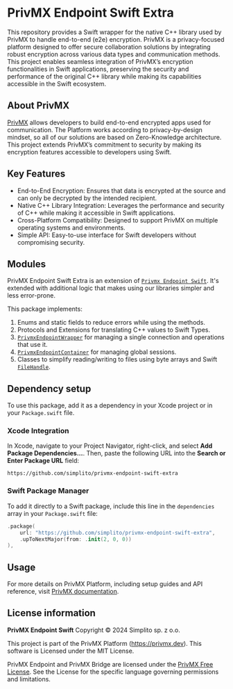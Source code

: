 # PrivMX Endpoint Swift Extra

This repository provides a Swift wrapper for the native C++ library used by PrivMX to handle end-to-end (e2e) encryption. PrivMX is a privacy-focused platform designed to offer secure collaboration solutions by integrating robust encryption across various data types and communication methods. This project enables seamless integration of PrivMX’s encryption functionalities in Swift applications, preserving the security and performance of the original C++ library while making its capabilities accessible in the Swift ecosystem.

## About PrivMX

[PrivMX](https://privmx.dev) allows developers to build end-to-end encrypted apps used for communication. The Platform works according to privacy-by-design mindset, so all of our solutions are based on Zero-Knowledge architecture. This project extends PrivMX’s commitment to security by making its encryption features accessible to developers using Swift.

## Key Features

- End-to-End Encryption: Ensures that data is encrypted at the source and can only be decrypted by the intended recipient.
- Native C++ Library Integration: Leverages the performance and security of C++ while making it accessible in Swift applications.
- Cross-Platform Compatibility: Designed to support PrivMX on multiple operating systems and environments.
- Simple API: Easy-to-use interface for Swift developers without compromising security.

## Modules

PrivMX Endpoint Swift Extra is an extension of [`Privmx Endpoint Swift`](https://github.com/simplito/privmx-endpoint-swift). It's extended with additional logic that makes using our libraries simpler and less error-prone.

This package implements:

1. Enums and static fields to reduce errors while using the methods.
2. Protocols and Extensions for translating C++ values to Swift Types.
3. [`PrivmxEndpointWrapper`](https://docs.privmx.dev/swift/api-reference/privmx-endpoint-swift-extra/classes/privmx-endpoint-wrapper) for managing a single connection and operations that use it.
4. [`PrivmxEndpointContainer`](https://docs.privmx.dev/swift/api-reference/privmx-endpoint-swift-extra/classes/privmx-endpoint-container) for managing global sessions.
5. Classes to simplify reading/writing to files using byte arrays and Swift [`FileHandle`](https://developer.apple.com/documentation/foundation/filehandle).

## Dependency setup

To use this package, add it as a dependency in your Xcode project or in your `Package.swift` file.

### Xcode Integration

In Xcode, navigate to your Project Navigator, right-click, and select **Add Package Dependencies...**. Then, paste the following URL into the **Search or Enter Package URL** field:

```
https://github.com/simplito/privmx-endpoint-swift-extra
```

### Swift Package Manager

To add it directly to a Swift package, include this line in the `dependencies` array in your `Package.swift` file:

```swift
.package(
    url: "https://github.com/simplito/privmx-endpoint-swift-extra",
    .upToNextMajor(from: .init(2, 0, 0))
),
```

## Usage

For more details on PrivMX Platform, including setup guides and API reference, visit [PrivMX documentation](https://docs.privmx.dev).


## License information

**PrivMX Endpoint Swift**
Copyright © 2024 Simplito sp. z o.o.

This project is part of the PrivMX Platform (https://privmx.dev).
This software is Licensed under the MIT License.

PrivMX Endpoint and PrivMX Bridge are licensed under the [PrivMX Free License](https://github.com/simplito/privmx-endpoint).
See the License for the specific language governing permissions and limitations.
